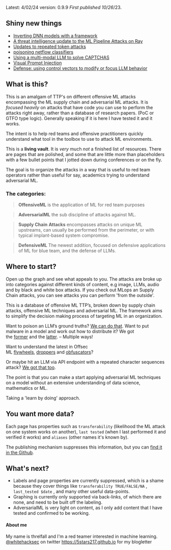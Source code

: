 Latest: 4/02/24 version: 0.9.9
*First published 10/26*/23. 
## Shiny new things

- [Inverting DNN models with a framework](https://wiki.offsecml.com/Adversarial+ML/DNN+Attacks/Inverting+DNN+Models/Using+an+Inversion+Framework)
- [A threat intelligence update to the ML Pipeline Attacks on Ray](https://wiki.offsecml.com/Supply+Chain+Attacks/MLops+Pipeline+Tooling/Using+Ray)
- [Updates to repeated token attacks](https://wiki.offsecml.com/Adversarial+ML/LLM+Attacks/Using+an++API+Endpoint+or+Black+Box/Prompt+Injection/Using+Repeated+Token+Sequences)
- [poisoning netflow classifiers](https://wiki.offsecml.com/Offensive+ML/Attacking+Netflow+Classifiers/Poisoning+netflow+classifers)
- [Using a multi-modal LLM to solve CAPTCHAS](https://wiki.offsecml.com/Offensive+ML/CAPTCHA+Solving/Using+a+multi-modal+LLM) 
- [Visual Prompt Injection](https://wiki.offsecml.com/Adversarial+ML/LLM+Attacks/Using+an++API+Endpoint+or+Black+Box/Prompt+Injection/Visual+Prompt+Injection) 
- [Defense: using control vectors to modify or focus LLM behavior](https://wiki.offsecml.com/Defensive+ML+-++Category+WIP/Defending+LLMs/Using+control+vectors+to+modify+or+focus+LLM+behavior)


## What is this?  
This is an amalgam of TTP's on different offensive ML attacks encompassing the ML supply chain and adversarial ML attacks.
It is *focused heavily* on attacks that have code you can use to perform the attacks right away, rather than a database of research papers. (PoC or GTFO type logic). Generally speaking if it is here I have tested it and it works. 

The intent is to help red teams and offensive practitioners quickly understand what tool in the toolbox to use to attack ML environments. 

This is a **living vault**. It is _very_ much _not_ a finished list of resources. There are pages that are polished, and some that are little more than placeholders with a few bullet points that I jotted down during conferences or on the fly. 

The goal is to organize the attacks in a way that is useful to red team operators rather than useful for say, academics trying to understand adversarial ML.

### The categories:

> **OffensiveML** is the application of ML for red team purposes 

> **AdversarialML** the sub discipline of attacks against ML.

> **Supply Chain** **Attacks**  encompasses attacks on unique ML upstreams, can usually be performed from the perimeter, or with typical implant-based system compromise.

> **DefensiveML** The newest addition, focused on defensive applications of ML for blue team, and the defense of LLMs. 

## Where to start? 

Open up the graph and see what appeals to you. The attacks are broke up into categories against different kinds of content, e.g image, LLMs, audio and by black and white box attacks.  If you check out MLops an Supply Chain attacks, you can see attacks you can perform 'from the outside'.

This is a database of offensive ML TTP’s, broken down by supply chain attacks, offensive ML techniques and adversarial ML. The framework aims to simplify the decision making process of targeting ML in an organization.

Want to poison an LLM’s ground truths? [We can do that](https://wiki.offsecml.com/Adversarial+ML/LLM+Attacks/Using+Access+to+a+Model+Registry/Modify+an+LLMs+ground+truths). Want to put malware in a model and work out how to distribute it? We got the [former](https://wiki.offsecml.com/Supply+Chain+Attacks/Models/Using+Keras+Lambda+Layers) and the [latter](https://wiki.offsecml.com/Supply+Chain+Attacks/Public+Model+Registries/Using+a+Huggingface+Watering+Hole). – Multiple ways!

Want to understand the latest in Offsec ML [flywheels](https://wiki.offsecml.com/Offensive+ML/Flywheels/Nemesis), [droppers](https://wiki.offsecml.com/Offensive+ML/Droppers/Sandbox+detection+using+process+ratios) and [obfuscators](https://wiki.offsecml.com/Offensive+ML/Obfuscators/Obfuscation+using+markov+chains)?

Or maybe hit an LLM via API endpoint with a repeated character sequences attack? [We got that too](https://wiki.offsecml.com/Adversarial+ML/LLM+Attacks/Using+an++API+Endpoint+or+Black+Box/Prompt+Injection/Using+Repeated+Character+Sequences).

The point is that you can make a start applying adversarial ML techniques on a model without an extensive understanding of data science, mathematics or ML. 

Taking a 'learn by doing' approach. 


## You want more data?

Each page has properties such as `transferability` (likelihood the ML attack on one system works on another), `last tested` (when I last performed it and verified it works) and `aliases` (other names it's known by).

The publishing mechanism suppresses this information, but you can [find it in the Github](https://github.com/5stars217/offsecml). 

## What's next?

- Labels and page properties are currently suppressed, which is a shame because they cover things like `transferability TRUE/FALSE/NA` , `last_tested $date` , and many other useful data-points. 
- Graphing is currently only supported via back-links, of which there are none, and need to be built off the labeling. 
- AdversarialML is very light on content, as I only add content that I have tested and confirmed to be working. 
#### About me 
My name is threlfall and I'm a red teamer interested in machine learning. 
[@whitehacksec](https://twitter.com/WHITEHACKSEC) on twitter
https://5stars217.github.io for my blogletter


